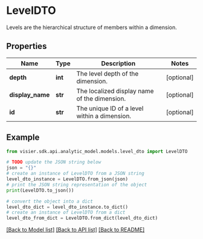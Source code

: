 # LevelDTO

Levels are the hierarchical structure of members within a dimension.

## Properties

Name | Type | Description | Notes
------------ | ------------- | ------------- | -------------
**depth** | **int** | The level depth of the dimension. | [optional] 
**display_name** | **str** | The localized display name of the dimension. | [optional] 
**id** | **str** | The unique ID of a level within a dimension. | [optional] 

## Example

```python
from visier.sdk.api.analytic_model.models.level_dto import LevelDTO

# TODO update the JSON string below
json = "{}"
# create an instance of LevelDTO from a JSON string
level_dto_instance = LevelDTO.from_json(json)
# print the JSON string representation of the object
print(LevelDTO.to_json())

# convert the object into a dict
level_dto_dict = level_dto_instance.to_dict()
# create an instance of LevelDTO from a dict
level_dto_from_dict = LevelDTO.from_dict(level_dto_dict)
```
[[Back to Model list]](../README.md#documentation-for-models) [[Back to API list]](../README.md#documentation-for-api-endpoints) [[Back to README]](../README.md)


